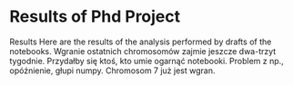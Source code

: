 # Results of Phd Project
Results 
Here are the results of the analysis performed by drafts of the notebooks.
Wgranie ostatnich chromosomów zajmie jeszcze dwa-trzyt tygodnie. Przydałby się ktoś, kto umie ogarnąć notebooki.
Problem z np., opóźnienie, głupi numpy. Chromosom 7 już jest wgran.


